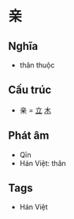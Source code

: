# 亲

## Nghĩa

* thân thuộc

## Cấu trúc
* 亲 = [立](立.md) [木](木.md)

## Phát âm

* Qīn
* Hán Việt: thân

## Tags
* Hán Việt

<script>window.HANZI_FIELD='亲';</script>

